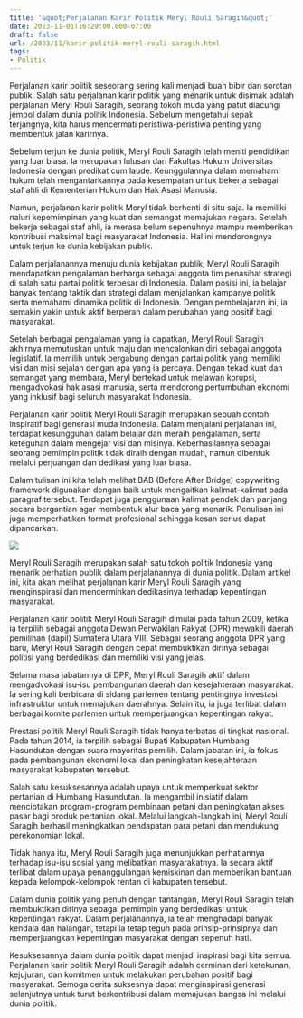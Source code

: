 ```yaml
---
title: '&quot;Perjalanan Karir Politik Meryl Rouli Saragih&quot;'
date: 2023-11-01T16:29:00.000-07:00
draft: false
url: /2023/11/karir-politik-meryl-rouli-saragih.html
tags: 
- Politik
---
```


  

Perjalanan karir politik seseorang sering kali menjadi buah bibir dan sorotan publik. Salah satu perjalanan karir politik yang menarik untuk disimak adalah perjalanan Meryl Rouli Saragih, seorang tokoh muda yang patut diacungi jempol dalam dunia politik Indonesia. Sebelum mengetahui sepak terjangnya, kita harus mencermati peristiwa-peristiwa penting yang membentuk jalan karirnya.

  

Sebelum terjun ke dunia politik, Meryl Rouli Saragih telah meniti pendidikan yang luar biasa. Ia merupakan lulusan dari Fakultas Hukum Universitas Indonesia dengan predikat cum laude. Keunggulannya dalam memahami hukum telah mengantarkannya pada kesempatan untuk bekerja sebagai staf ahli di Kementerian Hukum dan Hak Asasi Manusia.

  

Namun, perjalanan karir politik Meryl tidak berhenti di situ saja. Ia memiliki naluri kepemimpinan yang kuat dan semangat memajukan negara. Setelah bekerja sebagai staf ahli, ia merasa belum sepenuhnya mampu memberikan kontribusi maksimal bagi masyarakat Indonesia. Hal ini mendorongnya untuk terjun ke dunia kebijakan publik.

  

Dalam perjalanannya menuju dunia kebijakan publik, Meryl Rouli Saragih mendapatkan pengalaman berharga sebagai anggota tim penasihat strategi di salah satu partai politik terbesar di Indonesia. Dalam posisi ini, ia belajar banyak tentang taktik dan strategi dalam menjalankan kampanye politik serta memahami dinamika politik di Indonesia. Dengan pembelajaran ini, ia semakin yakin untuk aktif berperan dalam perubahan yang positif bagi masyarakat.

  

Setelah berbagai pengalaman yang ia dapatkan, Meryl Rouli Saragih akhirnya memutuskan untuk maju dan mencalonkan diri sebagai anggota legislatif. Ia memilih untuk bergabung dengan partai politik yang memiliki visi dan misi sejalan dengan apa yang ia percaya. Dengan tekad kuat dan semangat yang membara, Meryl bertekad untuk melawan korupsi, mengadvokasi hak asasi manusia, serta mendorong pertumbuhan ekonomi yang inklusif bagi seluruh masyarakat Indonesia.

  

Perjalanan karir politik Meryl Rouli Saragih merupakan sebuah contoh inspiratif bagi generasi muda Indonesia. Dalam menjalani perjalanan ini, terdapat kesungguhan dalam belajar dan meraih pengalaman, serta keteguhan dalam mengejar visi dan misinya. Keberhasilannya sebagai seorang pemimpin politik tidak diraih dengan mudah, namun dibentuk melalui perjuangan dan dedikasi yang luar biasa.

  

Dalam tulisan ini kita telah melihat BAB (Before After Bridge) copywriting framework digunakan dengan baik untuk mengaitkan kalimat-kalimat pada paragraf tersebut. Terdapat juga penggunaan kalimat pendek dan panjang secara bergantian agar membentuk alur baca yang menarik. Penulisan ini juga memperhatikan format profesional sehingga kesan serius dapat dipancarkan.

  

![](https://img.gesuri.id/img/content/2020/10/15/82722/meryl-rouli-saragih-ingatkan-tni-polri-netral-dalam-pilkada-VGeQe4ebMH.jpg)

  

Meryl Rouli Saragih merupakan salah satu tokoh politik Indonesia yang menarik perhatian publik dalam perjalanannya di dunia politik. Dalam artikel ini, kita akan melihat perjalanan karir Meryl Rouli Saragih yang menginspirasi dan mencerminkan dedikasinya terhadap kepentingan masyarakat.

  

Perjalanan karir politik Meryl Rouli Saragih dimulai pada tahun 2009, ketika ia terpilih sebagai anggota Dewan Perwakilan Rakyat (DPR) mewakili daerah pemilihan (dapil) Sumatera Utara VIII. Sebagai seorang anggota DPR yang baru, Meryl Rouli Saragih dengan cepat membuktikan dirinya sebagai politisi yang berdedikasi dan memiliki visi yang jelas.

  

Selama masa jabatannya di DPR, Meryl Rouli Saragih aktif dalam mengadvokasi isu-isu pembangunan daerah dan kesejahteraan masyarakat. Ia sering kali berbicara di sidang parlemen tentang pentingnya investasi infrastruktur untuk memajukan daerahnya. Selain itu, ia juga terlibat dalam berbagai komite parlemen untuk memperjuangkan kepentingan rakyat.

  

Prestasi politik Meryl Rouli Saragih tidak hanya terbatas di tingkat nasional. Pada tahun 2014, ia terpilih sebagai Bupati Kabupaten Humbang Hasundutan dengan suara mayoritas pemilih. Dalam jabatan ini, ia fokus pada pembangunan ekonomi lokal dan peningkatan kesejahteraan masyarakat kabupaten tersebut.

  

Salah satu kesuksesannya adalah upaya untuk memperkuat sektor pertanian di Humbang Hasundutan. Ia mengambil inisiatif dalam menciptakan program-program pembinaan petani dan peningkatan akses pasar bagi produk pertanian lokal. Melalui langkah-langkah ini, Meryl Rouli Saragih berhasil meningkatkan pendapatan para petani dan mendukung perekonomian lokal.

  

Tidak hanya itu, Meryl Rouli Saragih juga menunjukkan perhatiannya terhadap isu-isu sosial yang melibatkan masyarakatnya. Ia secara aktif terlibat dalam upaya penanggulangan kemiskinan dan memberikan bantuan kepada kelompok-kelompok rentan di kabupaten tersebut.

  

Dalam dunia politik yang penuh dengan tantangan, Meryl Rouli Saragih telah membuktikan dirinya sebagai pemimpin yang berdedikasi untuk kepentingan rakyat. Dalam perjalanannya, ia telah menghadapi banyak kendala dan halangan, tetapi ia tetap teguh pada prinsip-prinsipnya dan memperjuangkan kepentingan masyarakat dengan sepenuh hati.

  

Kesuksesannya dalam dunia politik dapat menjadi inspirasi bagi kita semua. Perjalanan karir politik Meryl Rouli Saragih adalah cerminan dari ketekunan, kejujuran, dan komitmen untuk melakukan perubahan positif bagi masyarakat. Semoga cerita suksesnya dapat menginspirasi generasi selanjutnya untuk turut berkontribusi dalam memajukan bangsa ini melalui dunia politik.